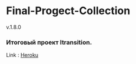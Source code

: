 # Final-Progect-Collection

v.1.8.0

### Итоговый проект Itransition.


Link : [Heroku](https://project-collections.herokuapp.com/)